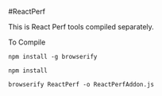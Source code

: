 #ReactPerf

This is React Perf tools compiled separately.

To Compile
```
npm install -g browserify

npm install

browserify ReactPerf -o ReactPerfAddon.js

```